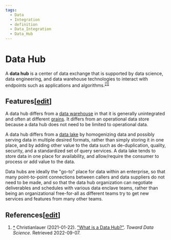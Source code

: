 ```yaml
---
tags:
  - Data
  - Integration
  - definition
  - Data_Integration
  - Data_Hub
---
```

# Data Hub

A **data hub** is a center of data exchange that is supported by data science, data engineering, and data warehouse technologies to interact with endpoints such as applications and algorithms.<sup id="cite_ref-1"><a href="https://en.wikipedia.org/wiki/Data_hub#cite_note-1">[1]</a></sup>

## Features\[[edit](https://en.wikipedia.org/w/index.php?title=Data_hub&action=edit&section=1 "Edit section: Features")\]

A data hub differs from a [data warehouse](https://en.wikipedia.org/wiki/Data_warehouse "Data warehouse") in that it is generally unintegrated and often at different [grains](https://en.wikipedia.org/wiki/Data_grain "Data grain"). It differs from an operational data store because a data hub does not need to be limited to operational data.

A data hub differs from a [data lake](https://en.wikipedia.org/wiki/Data_lake "Data lake") by homogenizing data and possibly serving data in multiple desired formats, rather than simply storing it in one place, and by adding other value to the data such as de-duplication, quality, security, and a standardized set of query services. A data lake tends to store data in one place for availability, and allow/require the consumer to process or add value to the data.

Data hubs are ideally the "go-to" place for data within an enterprise, so that many point-to-point connections between callers and data suppliers do not need to be made, and so that the data hub organization can negotiate deliverables and schedules with various data enclave teams, rather than being an organizational free-for-all as different teams try to get new services and features from many other teams.

## References\[[edit](https://en.wikipedia.org/w/index.php?title=Data_hub&action=edit&section=2 "Edit section: References")\]

1.  **[^](https://en.wikipedia.org/wiki/Data_hub#cite_ref-1 "Jump up")** Christianlauer (2021-01-22). ["What is a Data Hub?"](https://towardsdatascience.com/what-is-a-data-hub-41d2ac34c270). _Toward Data Science_. Retrieved 2022-09-07.